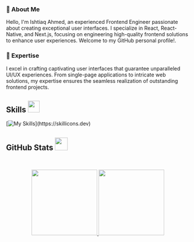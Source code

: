 ### 👋 About Me

Hello, I'm Ishtiaq Ahmed, an experienced Frontend Engineer passionate about creating exceptional user interfaces. I specialize in React, React-Native, and Next.js, focusing on engineering high-quality frontend solutions to enhance user experiences. Welcome to my GitHub personal profile!.

### 🚀 Expertise

I excel in crafting captivating user interfaces that guarantee unparalleled UI/UX experiences. From single-page applications to intricate web solutions, my expertise ensures the seamless realization of outstanding frontend projects.



<h2> Skills <img src="https://media2.giphy.com/media/QssGEmpkyEOhBCb7e1/giphy.gif?cid=ecf05e47a0n3gi1bfqntqmob8g9aid1oyj2wr3ds3mg700bl&rid=giphy.gif" width=32px></h2>

[![My Skills](https://skillicons.dev/icons?i=html,css,js,ts,python,cpp,nextjs,react,tailwind,firebase,mongodb,django,)](https://skillicons.dev)

<h2> GitHub Stats <img src="https://i.pinimg.com/originals/65/c4/f4/65c4f452571be1261e9c623f7da488ac.gif" width=35px></h2>
<br>

<p align="center">
  <a href="https://github.com/ishtiaq-ahmed101">
    <img height="180em" src="https://github-readme-stats.vercel.app/api?username=ishtiaq-ahmed101&show_icons=true&theme=algolia&show=reviews&border_radius=8" />
    <img height="180em" src="https://github-readme-stats.vercel.app/api/top-langs/?username=ishtiaq-ahmed101&theme=algolia&layout=compact&count-private=true&hide=jupyter%20notebook" />
  </a>
</p>
<br>
